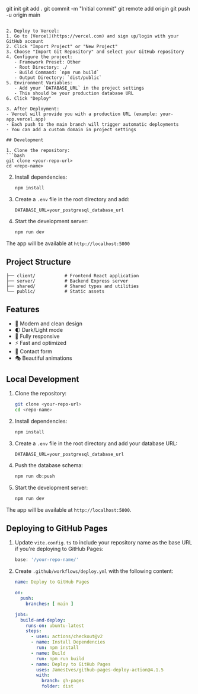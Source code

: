 git init
   git add .
   git commit -m "Initial commit"
   git remote add origin <your-github-repo-url>
   git push -u origin main
   ```

2. Deploy to Vercel:
   1. Go to [Vercel](https://vercel.com) and sign up/login with your GitHub account
   2. Click "Import Project" or "New Project"
   3. Choose "Import Git Repository" and select your GitHub repository
   4. Configure the project:
      - Framework Preset: Other
      - Root Directory: ./
      - Build Command: `npm run build`
      - Output Directory: `dist/public`
   5. Environment Variables:
      - Add your `DATABASE_URL` in the project settings
      - This should be your production database URL
   6. Click "Deploy"

3. After Deployment:
   - Vercel will provide you with a production URL (example: your-app.vercel.app)
   - Each push to the main branch will trigger automatic deployments
   - You can add a custom domain in project settings

## Development

1. Clone the repository:
   ```bash
   git clone <your-repo-url>
   cd <repo-name>
   ```

2. Install dependencies:
   ```bash
   npm install
   ```

3. Create a `.env` file in the root directory and add:
   ```
   DATABASE_URL=your_postgresql_database_url
   ```

4. Start the development server:
   ```bash
   npm run dev
   ```

The app will be available at `http://localhost:5000`

## Project Structure

```
├── client/           # Frontend React application
├── server/           # Backend Express server
├── shared/           # Shared types and utilities
└── public/           # Static assets
```

## Features
- 🎨 Modern and clean design
- 🌓 Dark/Light mode
- 📱 Fully responsive
- ⚡ Fast and optimized
- 💌 Contact form
- 🎭 Beautiful animations

## Local Development

1. Clone the repository:
   ```bash
   git clone <your-repo-url>
   cd <repo-name>
   ```

2. Install dependencies:
   ```bash
   npm install
   ```

3. Create a `.env` file in the root directory and add your database URL:
   ```
   DATABASE_URL=your_postgresql_database_url
   ```

4. Push the database schema:
   ```bash
   npm run db:push
   ```

5. Start the development server:
   ```bash
   npm run dev
   ```

The app will be available at `http://localhost:5000`.


## Deploying to GitHub Pages
1. Update `vite.config.ts` to include your repository name as the base URL if you're deploying to GitHub Pages:
   ```ts
   base: '/your-repo-name/'
   ```

2. Create `.github/workflows/deploy.yml` with the following content:
   ```yaml
   name: Deploy to GitHub Pages

   on:
     push:
       branches: [ main ]

   jobs:
     build-and-deploy:
       runs-on: ubuntu-latest
       steps:
         - uses: actions/checkout@v2
         - name: Install Dependencies
           run: npm install
         - name: Build
           run: npm run build
         - name: Deploy to GitHub Pages
           uses: JamesIves/github-pages-deploy-action@4.1.5
           with:
             branch: gh-pages
             folder: dist